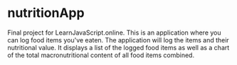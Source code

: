 # nutritionApp

Final project for LearnJavaScript.online. This is an application where you can log food items you've eaten.
The application will log the items and their nutritional value. It displays a list of the logged food items
as well as a chart of the total macronutritional content of all food items combined.
